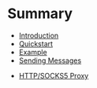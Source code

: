 # Summary

- [Introduction](intro.md)
- [Quickstart](quickstart.md)
- [Example](example-bot.md)
- [Sending Messages](send-msg/README.md)
  <!-- - [Text Message](send-msg/text-msg.md) -->
  <!-- - [Multimedia Message](send-msg/multimedia-msg.md) -->
<!-- - [Getting updates](getting-updates.md) -->
<!-- - [Inline Mode](inline/README.md) -->
<!-- - [Working with Files](files/README.md) -->
  <!-- - [Upload](files/upload.md) -->
  <!-- - [Download](files/download.md) -->
<!-- - [Deployment](deployment/README.md) -->
  <!-- - [Long Polling](deployment/long-polling.md) -->
  <!-- - [Webhook](deployment/webhook.md) -->
<!-- - [Payments](payments/README.md) -->
<!-- - [Login widget](Login-Widget.md) -->
<!-- - [Passport](passport/README.md) -->
- [HTTP/SOCKS5 Proxy](proxy.md)
<!-- - [Examples from test cases](Examples-from-Test-Cases.md) -->
<!-- - [Integration tests](Integration-Tests.md) -->
<!-- - [Migration guide => v14](Migration-Guide-to-Version-14.x.md) -->
<!-- - [FAQ](FAQ.md) -->

<!--
- [Introduction](Introduction.md)
-->
